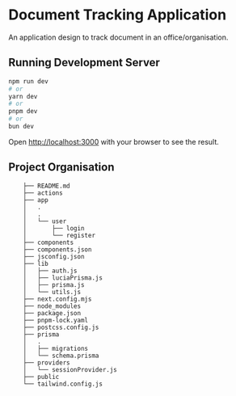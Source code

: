 # Document Tracking Application
An application design to track document in an office/organisation.

## Running Development Server

```bash
npm run dev
# or
yarn dev
# or
pnpm dev
# or
bun dev
```
Open [http://localhost:3000](http://localhost:3000) with your browser to see the result.

## Project Organisation

        ├── README.md
        ├── actions
        ├── app
        │   .
        │   .
        │   └── user
        │       ├── login
        │       └── register
        ├── components
        ├── components.json
        ├── jsconfig.json
        ├── lib
        │   ├── auth.js
        │   ├── luciaPrisma.js
        │   ├── prisma.js
        │   └── utils.js
        ├── next.config.mjs
        ├── node_modules
        ├── package.json
        ├── pnpm-lock.yaml
        ├── postcss.config.js
        ├── prisma
        │   .
        │   ├── migrations
        │   └── schema.prisma
        ├── providers
        │   └── sessionProvider.js
        ├── public
        └── tailwind.config.js

